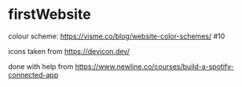 # firstWebsite

colour scheme: https://visme.co/blog/website-color-schemes/ #10

icons taken from https://devicon.dev/

done with help from https://www.newline.co/courses/build-a-spotify-connected-app
